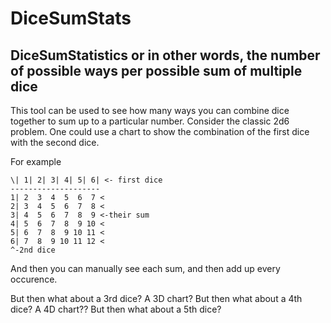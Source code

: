 # DiceSumStats
## DiceSumStatistics or in other words, the number of possible ways per possible sum of multiple dice

This tool can be used to see how many ways you can combine dice together to sum up to a particular number.
Consider the classic 2d6 problem.
One could use a chart to show the combination of the first dice with the second dice.

For example
```
\| 1| 2| 3| 4| 5| 6| <- first dice
--------------------
1| 2  3  4  5  6  7 <
2| 3  4  5  6  7  8 <
3| 4  5  6  7  8  9 <-their sum
4| 5  6  7  8  9 10 <
5| 6  7  8  9 10 11 <
6| 7  8  9 10 11 12 <
^-2nd dice
```
And then you can manually see each sum, and then add up every occurence.

But then what about a 3rd dice?
A 3D chart?
But then what about a 4th dice?
A 4D chart??
But then what about a 5th dice?

